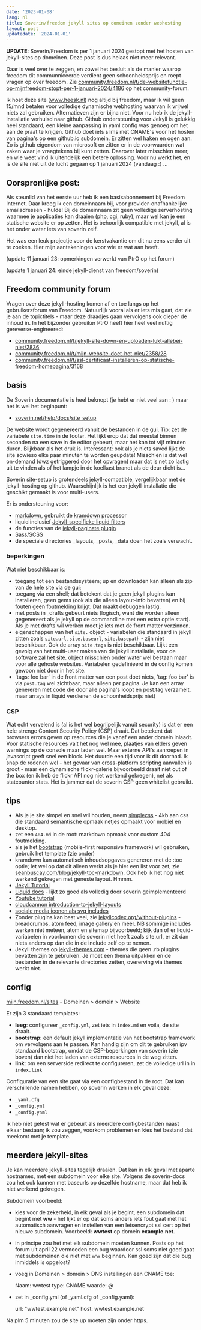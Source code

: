 ```yaml
---
date: '2023-01-08'
lang: nl
title: Soverin/freedom jekyll sites op domeinen zonder webhosting
layout: post
updatedate: '2024-01-01'
---
```


**UPDATE**: Soverin/Freedom is per 1 januari 2024 gestopt met het hosten van jekyll-sites op domeinen. Deze post is dus helaas niet meer relevant.

Daar is veel over te zeggen, en zowel het besluit als de manier waarop freedom dit communniceerde verdient geen schoonheidsprijs en roept vragen op over freedom. Zie 
[community.freedom.nl/t/de-websitefunctie-op-mijnfreedom-stopt-per-1-januari-2024/4186](https://community.freedom.nl/t/de-websitefunctie-op-mijnfreedom-stopt-per-1-januari-2024/4186) op het community-forum.

Ik host deze site (www.heesk.nl) nog altijd bij freedom, maar ik wil geen 15/mnd betalen voor volledige dynamische webhosting waarvan ik vrijwel niets zal gebruiken. Alternatieven zijn er bijna niet. Voor nu heb ik de jekyll-installatie verhuisd naar github. Github ondersteuning voor Jekyll is gelukkig heel standaard, een kleine aanpassing in yaml config was genoeg om het aan de praat te krijgen. Github doet iets slims met CNAME's voor het hosten van pagina's op een github.io subdomein. Er zitten wel haken en ogen aan. Zo is github eigendom van microsoft en zitten er in de voorwaarden wat zaken waar je vraagtekens bij kunt zetten. Daarover later misschien meer, en wie weet vind ik uitendelijk een betere oplossing. Voor nu werkt het, en is de site niet uit de lucht gegaan op 1 januari 2024 (vandaag :) ...



## Oorspronlijke post:

Als steunlid van het eerste uur heb ik een basisabonnement bij Freedom Internet. Daar kreeg ik een domeinnaam bij, voor provider-onafhankelijke emailadressen - hulde! Bij de domeinnaam zit geen volledige serverhosting waarmee je applicaties kan draaien (php, cgi, ruby), maar wel kan je een statische website er op zetten. Het is behoorlijk compatible met jekyll, al is het onder water iets van soverin zelf. 

Het was een leuk projectje voor de kerstvakantie om dit nu eens verder uit te zoeken. Hier mijn aantekeningen voor wie er wat aan heeft.

(update 11 januari 23: opmerkingen verwerkt van PtrO op het forum)

(update 1 januari 24: einde jekyll-dienst van freedom/soverin)


## Freedom community forum

Vragen over deze jekyll-hosting komen af en toe langs op het gebruikersforum van Freedom. Natuurlijk vooral als er iets mis gaat, dat zie je aan de topictitels - maar deze draadjes gaan vervolgens ook dieper de inhoud in. In het bijzonder gebruiker PtrO heeft hier heel veel nuttig gereverse-engineered:

- [community.freedom.nl/t/jekyll-site-down-en-uploaden-lukt-allebei-niet/2836](https://community.freedom.nl/t/jekyll-site-down-en-uploaden-lukt-allebei-niet/2836)
- [community.freedom.nl/t/mijn-website-doet-het-niet/2358/28](https://community.freedom.nl/t/mijn-website-doet-het-niet/2358/28)
- [community.freedom.nl/t/ssl-certificaat-installeren-op-statische-freedom-homepagina/3168](https://community.freedom.nl/t/ssl-certificaat-installeren-op-statische-freedom-homepagina/3168)


## basis

De Soverin documentatie is heel beknopt (je hebt er niet veel aan : ) maar het is wel het beginpunt:
- [soverin.net/help/docs/site_setup](https://www.soverin.net/help/docs/site_setup/)

De website wordt gegenereerd vanuit de bestanden in de gui. Tip: zet de variabele `site.time` in de footer.  Het lijkt erop dat dat meestal binnen seconden na een save in de editor gebeurt, maar het kan tot vijf minuten duren. Blijkbaar als het druk is. Interessant: ook als je niets saved lijkt de site sowieso elke paar minuten te worden geupdate! Misschien is dat wel on-demand (dwz getriggered door het opvragen) maar dat is net zo lastig uit te vinden als of het lampje in de koelkast brandt als de deur dicht is...


Soverin site-setup is grotendeels jekyll-compatible, vergelijkbaar met de jekyll-hosting op github. Waarschijnlijk is het een jekyll-installatie die geschikt gemaakt is voor multi-users.  

Er is ondersteuning voor:
- [markdown](https://jekyllrb.com/docs/configuration/markdown/), gebruikt de [kramdown](https://kramdown.gettalong.org/) processor
- liquid inclusief [Jekyll-specifieke liquid filters](https://jekyllrb.com/docs/liquid/filters/)
- de functies van de [jekyll-paginate plugin](https://jekyllrb.com/docs/pagination/)
- [Sass/SCSS](https://jekyllrb.com/docs/configuration/sass/)
- de speciale directories _layouts, _posts, _data doen het zoals verwacht. 

### beperkingen

Wat niet beschikbaar is:
- toegang tot een bestandssysteem; up en downloaden kan alleen als zip van de hele site via de gui;
- toegang via een shell; dat betekent dat je geen jekyll plugins kan installeren, geen gems (ook als die alleen layout-info bevatten) en bij fouten geen foutmelding krijgt. Dat maakt debuggen lastig.
- met posts in \_drafts gebeurt niets (logisch, want die worden alleen gegenereert als je jekyll op de commandline met een extra optie start). Als je met drafts wil werken moet je iets met de front matter verzinnen. 
- eigenschappen van het `site.` object - variabelen die standaard in jekyll zitten zoals `site.url`, `site.baseurl`, `site.basepath` - zijn niet beschikbaar. Ook de array `site.tags` is niet beschikbaar. Lijkt een gevolg van het multi-user maken van de jekyll installatie, voor de software zal het site. object misschien onder water wel bestaan maar voor alle gehoste websites. Variabelen gedefinieerd in de config komen gewoon niet door in het site.
- 'tags: foo bar' in de front matter van een post doet niets, 'tag: foo bar' is via `post.tag` wel zichtbaar, maar alleen per pagina. Je kan een array genereren met code die door alle pagina's loopt en post.tag verzamelt, maar arrays in liquid verdienen de schoonheidsprijs niet) 


### CSP

Wat echt vervelend is (al is het wel begrijpelijk vanuit security) is dat er een hele strenge Content Security Policy (CSP) draait. Dat betekent dat browsers errors geven op resources die je vanaf een ander domein inlaadt. Voor statische resources valt het nog wel mee, plaatjes van elders geven warnings op de console maar laden wel. Maar externe API's aanroepen in javascript geeft snel een block. Het duurde een tijd voor ik dit doorhad. 
Ik snap de redenen wel - het gevaar van cross-platform scripting aanvallen is groot - maar een dynamische flickr-galerie bijvoorbeeld draait niet out of the box (en ik heb de flickr API nog niet werkend gekregen), net als statcounter stats. Het is jammer dat de soverin CSP geen whitelist gebruikt.


## tips

- Als je je site simpel en snel wil houden, neem [simplecss](https://simplecss.org) - 4kb aan css die standaard semantische opmaak netjes opmaakt voor mobiel en desktop.
- zet een `404.md` in de root: markdown opmaak voor custom 404 foutmelding.
- als je het [bootstrap](https://getbootstrap.com) (mobile-first responsive framework) wil gebruiken, gebruik het template (zie onder)
- kramdown kan automatisch inhoudsopgaves genereren met de :toc optie; let wel op dat dit alleen werkt als je hier een list voor zet, zie [seanbuscay.com/blog/jekyll-toc-markdown](http://www.seanbuscay.com/blog/jekyll-toc-markdown/). Ook heb ik het nog niet werkend gekregen met geneste layout. Hmmm.
- [Jekyll Tutorial](https://jekyllrb.com/docs/step-by-step/)
- [Liquid docs](https://liquidjs.com/) - lijkt zo goed als volledig door soverin geimplementeerd
- [Youtube tutorial](https://www.youtube.com/watch?v=gsYqPL9EFwQ&list=PLLAZ4kZ9dFpOPV5C5Ay0pHaa0RJFhcmcB)
- [cloudcannon introduction-to-jekyll-layouts](https://cloudcannon.com/community/learn/jekyll-tutorial/introduction-to-jekyll-layouts/)
- [sociale media iconen als svg includes](https://learn.cloudcannon.com/jekyll/svg-icons/)
- Zonder plugins kan best veel, zie 
[jekyllcodex.org/without-plugins](https://jekyllcodex.org/without-plugins/) - breadcrumbs, atom feed, image gallery en meer. NB sommige includes werken niet meteen, atom en sitemap bijvoorbeeld; kijk dan of er liquid-variabelen in voorkomen die soverin niet heeft zoals site.url, er zit dan niets anders op dan die in de include zelf op te nemen.
- Jekyll themes op 
[jekyll-themes.com](https://jekyll-themes.com/categories/) - themes die geen .rb plugins bevatten zijn te gebruiken. Je moet een thema uitpakken en de bestanden in de relevante directories zetten, overerving via themes werkt niet.



## config

[mijn.freedom.nl/sites](https://mijn.freedom.nl/sites/) - Domeinen > domein > Website

Er zijn 3 standaard templates: 
- **leeg**: configureer `_config.yml`, zet iets in `index.md` en voila, de site draait.
- **bootstrap**: een default jekyll implementatie van het bootstrap framework om vervolgens aan te passen. Kan handig zijn om dit te gebruiken ipv standaard bootstrap, omdat de CSP-beperkingen van soverin (zie boven) dan niet het laden van externe resources in de weg zitten.
- **link**: om een serverside redirect te configureren, zet de volledige url in in `index.link`

Configuratie van een site gaat via een configbestand in de root. Dat kan verschillende namen hebben, op soverin werken in elk geval deze:
- `_yaml.cfg`
- `_config.yml`
- `_config.yaml`

Ik heb niet getest wat er gebeurt als meerdere configbestanden naast elkaar bestaan; ik zou zeggen, voorkom problemen en kies het bestand dat meekomt met je template.

## meerdere jekyll-sites

Je kan meerdere jekyll-sites tegelijk draaien. Dat kan in elk geval met aparte hostnames, met een subdomein voor elke site. Volgens de soverin-docs zou het ook kunnen met baseurls op dezelfde hostname, maar dat heb ik niet werkend gekregen.

Subdomein voorbeeld:

- kies voor de zekerheid, in elk geval als je begint, een subdomein dat begint met **ww** - het lijkt er op dat soms anders iets fout gaat met het automatisch aanvragen en instellen van een letsencrypt ssl cert op het nieuwe subdomein. Voorbeeld: **wwtest** op domein **example.net**.
- in principe zou het met elk subdomein moeten kunnen. Posts op het forum uit  april 22 vermoeden een bug waardoor ssl soms niet goed gaat met subdomeinen die niet met ww beginnen. Kan goed zijn dat die bug inmiddels is opgelost?
- voeg in Domeinen > domein > DNS instellingen een CNAME toe:

    Naam: wwtest
    type: CNAME
    waarde: @

- zet in _config.yml (of _yaml.cfg of _config.yaml):

    url: "wwtest.example.net"
    host: wwtest.example.net

Na plm 5 minuten zou de site up moeten zijn onder https.
